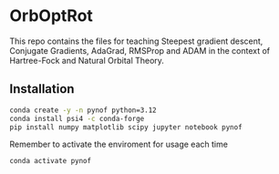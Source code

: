# OrbOptRot

This repo contains the files for teaching Steepest gradient descent, Conjugate Gradients, AdaGrad, RMSProp and ADAM in the context of Hartree-Fock and Natural Orbital Theory.

## Installation

```bash
conda create -y -n pynof python=3.12
conda install psi4 -c conda-forge 
pip install numpy matplotlib scipy jupyter notebook pynof
```

Remember to activate the enviroment for usage each time
```bash
conda activate pynof
```
